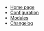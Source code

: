 - [Home page](./README.md)
- [Configuration](./Configurations/index.md)
- [Modules](./Modules/index.md)
- [Changelog](./Changelog.md)

